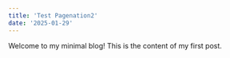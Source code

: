 ```yaml
---
title: 'Test Pagenation2'
date: '2025-01-29'
---
```


Welcome to my minimal blog! This is the content of my first post.
